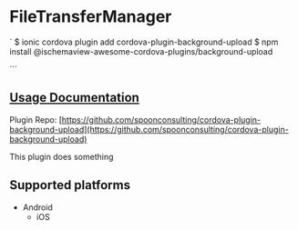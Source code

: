 # FileTransferManager

\` $ ionic cordova plugin add cordova-plugin-background-upload $ npm install @ischemaview-awesome-cordova-plugins/background-upload

\`\`\`

## [Usage Documentation](https://danielsogl.gitbook.io/awesome-cordova-plugins/plugins/background-upload/)

Plugin Repo: [https://github.com/spoonconsulting/cordova-plugin-background-upload](https://github.com/spoonconsulting/cordova-plugin-background-upload)

This plugin does something

## Supported platforms

* Android
  * iOS

